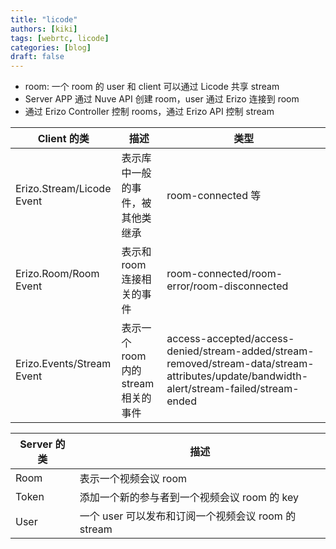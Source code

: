 ```yaml
---
title: "licode"
authors: [kiki]
tags: [webrtc, licode]
categories: [blog]
draft: false
---
```


- room: 一个 room 的 user 和 client 可以通过 Licode 共享 stream
- Server APP 通过 Nuve API 创建 room，user 通过 Erizo 连接到 room
- 通过 Erizo Controller 控制 rooms，通过 Erizo API 控制 stream

| Client 的类 | 描述 | 类型 |
| --- | --- | --- |
| Erizo.Stream/Licode Event | 表示库中一般的事件，被其他类继承 | room-connected 等 |
| Erizo.Room/Room Event | 表示和 room 连接相关的事件 | room-connected/room-error/room-disconnected |
| Erizo.Events/Stream Event | 表示一个 room 内的 stream 相关的事件 | access-accepted/access-denied/stream-added/stream-removed/stream-data/stream-attributes/update/bandwidth-alert/stream-failed/stream-ended |

| Server 的类 | 描述 |
| --- | --- |
| Room | 表示一个视频会议 room | room-connected 等 |
| Token | 添加一个新的参与者到一个视频会议 room 的 key |
| User | 一个 user 可以发布和订阅一个视频会议 room 的 stream |
